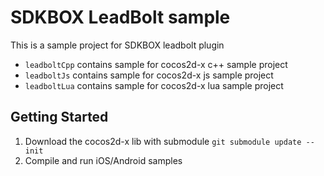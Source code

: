 # SDKBOX LeadBolt sample

This is a sample project for SDKBOX leadbolt plugin

* `leadboltCpp` contains sample for cocos2d-x c++ sample project
* `leadboltJs` contains sample for cocos2d-x js sample project
* `leadboltLua` contains sample for cocos2d-x lua sample project

## Getting Started
1. Download the cocos2d-x lib with submodule `git submodule update --init`
2. Compile and run iOS/Android samples
